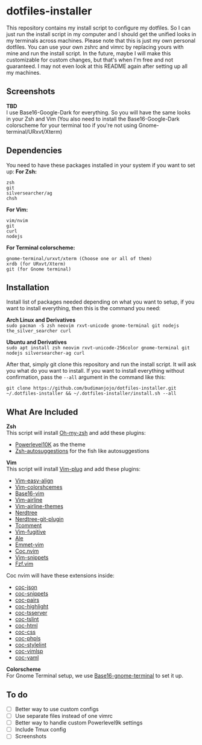 # dotfiles-installer
This repository contains my install script to configure my dotfiles. So I can just run the install script in my computer and I should get the unified looks in my terminals across machines. Please note that this is just my own personal dotfiles. You can use your own zshrc and vimrc by replacing yours with mine and run the install script.
In the future, maybe I will make this customizable for custom changes, but that's when I'm free and not guaranteed. I may not even look at this README again after setting up all my machines.
## Screenshots
**TBD**  
I use Base16-Google-Dark for everything. So you will have the same looks in your Zsh and Vim (You also need to install the Base16-Google-Dark colorscheme for your terminal too if you're not using Gnome-terminal/URxvt/Xterm)
## Dependencies
You need to have these packages installed in your system if you want to set up:
**For Zsh:**
```
zsh
git
silversearcher/ag
chsh
```
**For Vim:**
```
vim/nvim
git
curl
nodejs
```
**For Terminal colorscheme:**
```
gnome-terminal/urxvt/xterm (Choose one or all of them)
xrdb (for URxvt/Xterm)
git (for Gnome terminal)
```
## Installation
Install list of packages needed depending on what you want to setup, if you want to install everything, then this is the command you need:

**Arch Linux and Derivatives**  
`sudo pacman -S zsh neovim rxvt-unicode gnome-terminal git nodejs the_silver_searcher curl`

**Ubuntu and Derivatives**  
`sudo apt install zsh neovim rxvt-unicode-256color gnome-terminal git nodejs silversearcher-ag curl`

After that, simply git clone this repository and run the install script. It will ask you what do you want to install. If you want to install everything without confirmation, pass the `--all` argument in the command like this:
```
git clone https://github.com/budimanjojo/dotfiles-installer.git ~/.dotfiles-installer && ~/.dotfiles-installer/install.sh --all
```
## What Are Included
**Zsh**  
This script will install [Oh-my-zsh](https://github.com/robbyrussell/oh-my-zsh) and add these plugins:
- [Powerlevel10K](https://github.com/romkatv/powerlevel10k) as the theme
- [Zsh-autosuggestions](https://github.com/zsh-users/zsh-autosuggestions) for the fish like autosuggestions

**Vim**  
This script will install [Vim-plug](https://github.com/junegunn/vim-plug) and add these plugins:
- [Vim-easy-align](https://github.com/junegunn/vim-easy-align)
- [Vim-colorshcemes](https://github.com/flazz/vim-colorschemes)
- [Base16-vim](https://github.com/chriskempson/base16-vim)
- [Vim-airline](https://github.com/vim-airline/vim-airline)
- [Vim-airline-themes](https://github.com/vim-airline/vim-airline-themes)
- [Nerdtree](https://github.com/scrooloose/nerdtree)
- [Nerdtree-git-plugin](https://github.com/Xuyuanp/nerdtree-git-plugin)
- [Tcomment](https://github.com/tomtom/tcomment_vim)
- [Vim-fugitive](https://github.com/tpope/vim-fugitive)
- [Ale](https://github.com/w0rp/ale)
- [Emmet-vim](https://github.com/mattn/emmet-vim)
- [Coc.nvim](https://github.com/neoclide/coc.nvim)
- [Vim-snippets](https://github.com/honza/vim-snippets)
- [Fzf.vim](https://github.com/junegunn/fzf.vim)

Coc nvim will have these extensions inside:
- [coc-json](https://github.com/neoclide/coc-json)
- [coc-snippets](https://github.com/neoclide/coc-snippets)
- [coc-pairs](https://github.com/neoclide/coc-pairs)
- [coc-highlight](https://github.com/neoclide/coc-highlight)
- [coc-tsserver](https://github.com/neoclide/coc-tsserver)
- [coc-tslint](https://github.com/neoclide/coc-tslint)
- [coc-html](https://github.com/neoclide/coc-html)
- [coc-css](https://github.com/neoclide/coc-css)
- [coc-phpls](https://github.com/marlonfan/coc-phpls)
- [coc-stylelint](https://github.com/neoclide/coc-stylelint)
- [coc-vimlsp](https://github.com/iamcco/coc-vimlsp)
- [coc-yaml](https://github.com/neoclide/coc-yaml)

**Colorscheme**  
For Gnome Terminal setup, we use [Base16-gnome-terminal](https://github.com/chriskempson/base16-gnome-terminal) to set it up.

## To do
- [ ] Better way to use custom configs
- [ ] Use separate files instead of one vimrc
- [ ] Better way to handle custom Powerlevel9k settings
- [ ] Include Tmux config
- [ ] Screenshots
